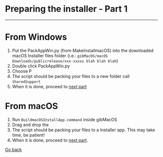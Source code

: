 # Preparing the installer - Part 1

---

# From Windows

1. Put the PackAppWin.py \(from MakeInstallmacOS\) into the downloaded macOS Installer files folder \(i.e.: `gibMacOS/macOS Downloads/publicrelease/xxx-xxxxx blah blah blah`\)
2. Double click PackAppWin.py
3. Choose P
4. The script should be packing your files to a new folder call `SharedSupport`
5. When it is done, proceed to [next part](../offline-part-2/#from-windows)

# From macOS

1. Run `BuildmacOSInstallApp.command` inside gibMacOS
2. Drag and drop the 
4. The script should be packing your files to a Installer app. This may take time, be patient!
5. When it is done, proceed to [next part](../offline-part-2/#from-macos).

<a href="#" onclick="window.history.back()">Go back</a>